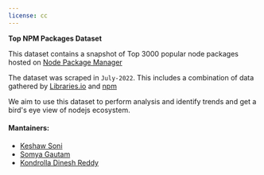 ```yaml
---
license: cc
---
```


**Top NPM Packages Dataset**

This dataset contains a snapshot of Top 3000 popular node packages hosted on [Node Package Manager](https://www.npmjs.com/)

The dataset was scraped in `July-2022`. This includes a combination of data gathered by [Libraries.io](https://libraries.io/) and [npm](https://www.npmjs.com/)

We aim to use this dataset to perform analysis and identify trends and get a bird's eye view of nodejs ecosystem.

#### Mantainers:
- [Keshaw Soni](https://twitter.com/SoniKeshaw)
- [Somya Gautam](http://linkedin.in/in/somya-gautam)
- [Kondrolla Dinesh Reddy](https://twitter.com/KondrollaR)

